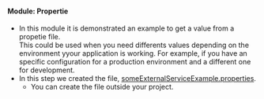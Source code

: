 #### Module: Propertie
* In this module it is demonstrated an example to get a value from a propetie file.  
This could be used when you need differents values depending on the environment yyour application is working. For example, 
if you have an specific configuration for a production environment and a different one for development.
* In this step we created the file, [someExternalServiceExample.properties](../../../../../resources/someExternalServiceExample.properties).
    * You can create the file outside your project.